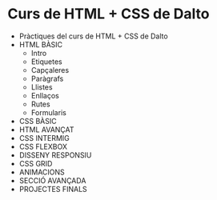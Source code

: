# Curs de HTML + CSS de Dalto
- Pràctiques del curs de HTML + CSS de Dalto
- HTML BÀSIC
    - Intro
    - Etiquetes
    - Capçaleres
    - Paràgrafs
    - Llistes
    - Enllaços
    - Rutes
    - Formularis
- CSS BÀSIC
- HTML AVANÇAT
- CSS INTERMIG
- CSS FLEXBOX
- DISSENY RESPONSIU
- CSS GRID
- ANIMACIONS
- SECCIÓ AVANÇADA
- PROJECTES FINALS

